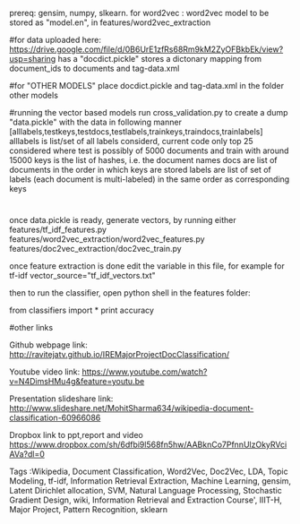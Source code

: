 prereq: gensim, numpy, slkearn.
for word2vec : word2vec model to be stored as "model.en", in features/word2vec_extraction

#for data
uploaded here:
https://drive.google.com/file/d/0B6UrE1zfRs68Rm9kM2ZyOFBkbEk/view?usp=sharing
has a "docdict.pickle" stores a dictonary mapping from document_ids to documents
and tag-data.xml

#for "OTHER MODELS"
place docdict.pickle and tag-data.xml in the folder other models

	
#running the vector based models
run cross_validation.py to create a dump "data.pickle" with the data in following manner
[alllabels,testkeys,testdocs,testlabels,trainkeys,traindocs,trainlabels] 
alllabels is list/set of all labels considerd, current code only top 25 considered
where test is possibly of 5000 documents and train with around 15000
keys is the list of hashes, i.e.  the document names
docs are list of documents in the order in which keys are stored
labels are list of set of labels (each document is multi-labeled) in the same order as corresponding keys

#
once data.pickle is ready, generate vectors, by running either 
features/tf_idf_features.py     
features/word2vec_extraction/word2vec_features.py       
features/doc2vec_extraction/doc2vec_train.py    

once feature extraction is done 
edit the variable in this file, for example for tf-idf
vector_source="tf_idf_vectors.txt"

then to run the classifier, open python shell in the features folder:

from classifiers import *
print accuracy

#other links

Github webpage link: http://ravitejatv.github.io/IREMajorProjectDocClassification/

Youtube video link: https://www.youtube.com/watch?v=N4DimsHMu4g&feature=youtu.be

Presentation slideshare link: http://www.slideshare.net/MohitSharma634/wikipedia-document-classification-60966086

Dropbox link to ppt,report and video https://www.dropbox.com/sh/6dfbi9l568fn5hw/AABknCo7PfnnUlzOkyRVciAVa?dl=0

Tags :Wikipedia, Document Classification, Word2Vec, Doc2Vec, LDA, Topic Modeling, tf-idf, Information Retrieval Extraction, Machine Learning, gensim, Latent Dirichlet allocation, SVM, Natural Language Processing, Stochastic Gradient Design, wiki, Information Retrieval and Extraction Course', IIIT-H, Major Project, Pattern Recognition, sklearn
